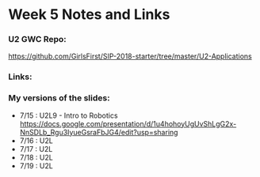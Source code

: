 # Week 5 Notes and Links

### U2 GWC Repo:
https://github.com/GirlsFirst/SIP-2018-starter/tree/master/U2-Applications

### Links:

### My versions of the slides:
- 7/15 : U2L9 - Intro to Robotics
		https://docs.google.com/presentation/d/1u4hohoyUgUvShLgG2x-NnSDLb_Rgu3IyueGsraFbJG4/edit?usp=sharing
- 7/16 : U2L
- 7/17 : U2L
- 7/18 : U2L
- 7/19 : U2L
